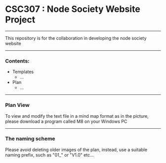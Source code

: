 # CSC307 : Node Society Website Project

---

This repository is for the collaboration in developing the node society website

---
### Contents:

- Templates
    - ...    
- Plan
    - ...
---
### Plan View

To view and modify the text file in a mind map format as in the picture, please download a program called M8 on your Windows PC


---
### The naming scheme

Please avoid deleting older images of the plan, instead, use a suitable naming prefix, such as "01_" or "V1.0" etc...